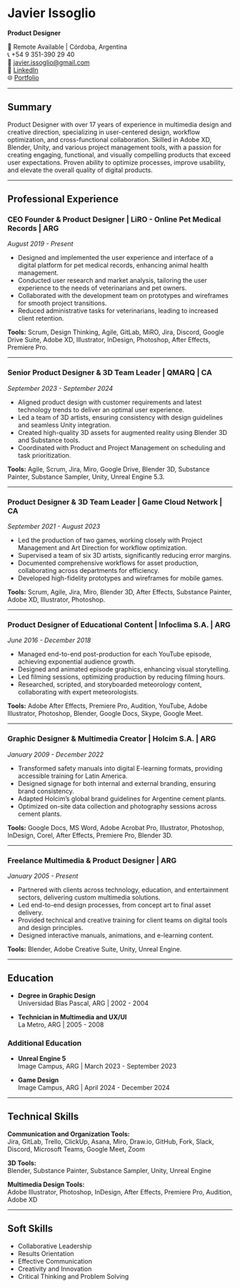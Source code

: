 # Javier Issoglio
**Product Designer**

📍 Remote Available | Córdoba, Argentina  
📞 +54 9 351-390 29 40  
📧 javier.issoglio@gmail.com  
👔 [LinkedIn](https://linkedin.com/in/javier-issoglio)  
🌐 [Portfolio](https://yourportfolio.com)  

---

## Summary
Product Designer with over 17 years of experience in multimedia design and creative direction, specializing in user-centered design, workflow optimization, and cross-functional collaboration. Skilled in Adobe XD, Blender, Unity, and various project management tools, with a passion for creating engaging, functional, and visually compelling products that exceed user expectations. Proven ability to optimize processes, improve usability, and elevate the overall quality of digital products.

---

## Professional Experience

### CEO Founder & Product Designer | LiRO - Online Pet Medical Records | ARG
*August 2019 - Present*

- Designed and implemented the user experience and interface of a digital platform for pet medical records, enhancing animal health management.
- Conducted user research and market analysis, tailoring the user experience to the needs of veterinarians and pet owners.
- Collaborated with the development team on prototypes and wireframes for smooth project transitions.
- Reduced administrative tasks for veterinarians, leading to increased client retention.

**Tools:** Scrum, Design Thinking, Agile, GitLab, MiRO, Jira, Discord, Google Drive Suite, Adobe XD, Illustrator, InDesign, Photoshop, After Effects, Premiere Pro.

---

### Senior Product Designer & 3D Team Leader | QMARQ | CA
*September 2023 - September 2024*

- Aligned product design with customer requirements and latest technology trends to deliver an optimal user experience.
- Led a team of 3D artists, ensuring consistency with design guidelines and seamless Unity integration.
- Created high-quality 3D assets for augmented reality using Blender 3D and Substance tools.
- Coordinated with Product and Project Management on scheduling and task prioritization.

**Tools:** Agile, Scrum, Jira, Miro, Google Drive, Blender 3D, Substance Painter, Substance Sampler, Unity, Unreal Engine 5.3.

---

### Product Designer & 3D Team Leader | Game Cloud Network | CA
*September 2021 - August 2023*

- Led the production of two games, working closely with Project Management and Art Direction for workflow optimization.
- Supervised a team of six 3D artists, significantly reducing error margins.
- Documented comprehensive workflows for asset production, collaborating across departments for efficiency.
- Developed high-fidelity prototypes and wireframes for mobile games.

**Tools:** Scrum, Agile, Jira, Miro, Blender 3D, After Effects, Substance Painter, Adobe XD, Illustrator, Photoshop.

---

### Product Designer of Educational Content | Infoclima S.A. | ARG
*June 2016 - December 2018*

- Managed end-to-end post-production for each YouTube episode, achieving exponential audience growth.
- Designed and animated episode graphics, enhancing visual storytelling.
- Led filming sessions, optimizing production by reducing filming hours.
- Researched, scripted, and storyboarded meteorology content, collaborating with expert meteorologists.

**Tools:** Adobe After Effects, Premiere Pro, Audition, YouTube, Adobe Illustrator, Photoshop, Blender, Google Docs, Skype, Google Meet.

---

### Graphic Designer & Multimedia Creator | Holcim S.A. | ARG
*January 2009 - December 2022*

- Transformed safety manuals into digital E-learning formats, providing accessible training for Latin America.
- Designed signage for both internal and external branding, ensuring brand consistency.
- Adapted Holcim’s global brand guidelines for Argentine cement plants.
- Optimized on-site data collection and photography sessions across cement plants.

**Tools:** Google Docs, MS Word, Adobe Acrobat Pro, Illustrator, Photoshop, InDesign, Corel, After Effects, Premiere Pro, Blender 3D.

---

### Freelance Multimedia & Product Designer | ARG
*January 2005 - Present*

- Partnered with clients across technology, education, and entertainment sectors, delivering custom multimedia solutions.
- Led end-to-end design processes, from concept art to final asset delivery.
- Provided technical and creative training for client teams on digital tools and design principles.
- Designed interactive manuals, animations, and e-learning content.

**Tools:** Blender, Adobe Creative Suite, Unity, Unreal Engine.

---

## Education

- **Degree in Graphic Design**  
  Universidad Blas Pascal, ARG | 2002 - 2004

- **Technician in Multimedia and UX/UI**  
  La Metro, ARG | 2005 - 2008

### Additional Education

- **Unreal Engine 5**  
  Image Campus, ARG | March 2023 - September 2023

- **Game Design**  
  Image Campus, ARG | April 2024 - December 2024

---

## Technical Skills

**Communication and Organization Tools:**  
Jira, GitLab, Trello, ClickUp, Asana, Miro, Draw.io, GitHub, Fork, Slack, Discord, Microsoft Teams, Google Meet, Zoom

**3D Tools:**  
Blender, Substance Painter, Substance Sampler, Unity, Unreal Engine

**Multimedia Design Tools:**  
Adobe Illustrator, Photoshop, InDesign, After Effects, Premiere Pro, Audition, Adobe XD

---

## Soft Skills

- Collaborative Leadership
- Results Orientation
- Effective Communication
- Creativity and Innovation
- Critical Thinking and Problem Solving
